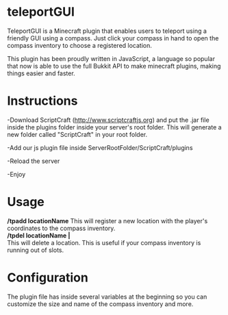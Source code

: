 # teleportGUI

TeleportGUI is a Minecraft plugin that enables users to teleport using a friendly GUI using a compass.
Just click your compass in hand to open the compass inventory to choose a registered location.  

This plugin has been proudly written in JavaScript, a language so popular that now is able to use the full Bukkit API to make minecraft plugins, making things easier and faster.  



# Instructions

-Download ScriptCraft (http://www.scriptcraftjs.org) and put the .jar file inside the plugins folder inside your server's root folder. This will generate a new folder called "ScriptCraft" in your root folder.  

-Add our js plugin file inside ServerRootFolder/ScriptCraft/plugins 

-Reload the server  

-Enjoy  


# Usage
**/tpadd locationName**
This will register a new location with the player's coordinates to the compass inventory.  
**/tpdel locationName |**   
This will delete a location. This is useful if your compass inventory is running out of slots.  

# Configuration
The plugin file has inside several variables at the beginning so you can customize the size and name of the compass inventory and more.




